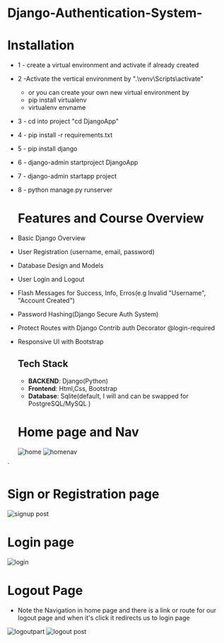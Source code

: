 # Django-Authentication-System-

# Installation
* 1 - create a virtual environment and activate if already created
* 2 -Activate the vertical environment by ".\venv\Scripts\activate"
    - or you  can create your own new virtual environment by
    - pip install virtualenv
    - virtualenv envname
* 3 - cd into project "cd DjangoApp"
* 4 - pip install -r requirements.txt
* 5 - pip install django
* 6 - django-admin startproject DjangoApp
* 7 - django-admin startapp project
* 8 - python manage.py runserver

  # Features and  Course Overview
* Basic Django Overview
* User Registration (username, email, password)
* Database Design and Models
* User Login and Logout
* Flash Messages for Success, Info, Erros(e.g Invalid "Username", "Account Created")
* Password Hashing(Django Secure Auth System)
* Protect Routes with Django Contrib auth Decorator  @login-required
* Responsive UI with Bootstrap



  ## Tech Stack
  - **BACKEND**: Django(Python)
  - **Frontend**: Html,Css, Bootstrap
  - **Database**: Sqlite(default, I will and can be swapped for PostgreSQL/MySQL )
 

  
  # Home page and Nav
  ![home](https://github.com/user-attachments/assets/b24df974-34f8-4933-8a9d-253ca4f084b1)
  ![homenav](https://github.com/user-attachments/assets/c6e7c7e4-34a8-45b0-828e-e2e4e9a7ee60)

`  
  # Sign or Registration page
  ![signup post](https://github.com/user-attachments/assets/a63e2305-d124-4a2a-a01a-68a3caeb0464)

  # Login page
  ![login](https://github.com/user-attachments/assets/a98006ec-8e92-4871-b0f8-24846d6dee09)

  # Logout Page
  - Note the  Navigation in home page and there is a link or route for our logout page and when it's click it redirects us to login page

    
  ![logoutpart](https://github.com/user-attachments/assets/0419910b-fe4d-4e21-a8ac-b06eb9cb2508)
  ![logout post](https://github.com/user-attachments/assets/e0814297-48d1-467e-87bf-3da20b9e5c79)
 





  


  



  
